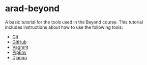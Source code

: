 # arad-beyond
A basic tutorial for the tools used in the Beyond course.
This tutorial includes instructions about how to use the following tools:
* [Git](https://git-scm.com/)
* [GitHub](https://github.com/)
* [Vagrant](https://www.vagrantup.com/)
* [PipEnv](https://github.com/pypa/pipenv)
* [Django](https://www.djangoproject.com/)